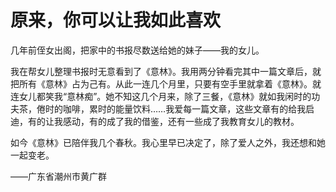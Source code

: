 # 原来，你可以让我如此喜欢

几年前侄女出阁，把家中的书报尽数送给她的妹子——我的女儿。

我在帮女儿整理书报时无意看到了《意林》。我用两分钟看完其中一篇文章后，就把所有《意林》占为己有。从此一连几个月里，只要有空手里就拿着《意林》。就连女儿都笑我“意林痴”。她不知这几个月来，除了三餐，《意林》就如我闲时的功夫茶，倦时的咖啡，累时的能量饮料……我爱每一篇文章，这些文章有的给我启迪，有的让我感动，有的成了我的借鉴，还有一些成了我教育女儿的教材。

如今《意林》已陪伴我几个春秋。我心里早已决定了，除了爱人之外，我还想和她一起变老。

——广东省潮州市黄广群